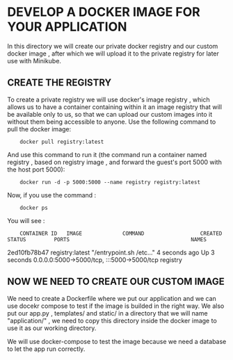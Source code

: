 # DEVELOP A DOCKER IMAGE FOR YOUR APPLICATION 
In this directory we will create our private docker registry and our custom docker image , after which we will upload it to the private registry for later use with Minikube.

## CREATE THE REGISTRY
To create a private registry we will use docker's image registry , which allows us to have a container containing within it an image registry that will be available only to us, so that we can upload our custom images into it without them being accessible to anyone. 
Use the following command to pull the docker image: 
        
        docker pull registry:latest

And use this command to run it (the command run a container named registry , based on registry image , and forward the guest's port 5000 with the host port 5000):

        docker run -d -p 5000:5000 --name registry registry:latest

Now, if you use the command :

        docker ps 

You will see :

        CONTAINER ID   IMAGE             COMMAND                  CREATED         STATUS         PORTS                                       NAMES
2ed10fb78b47   registry:latest   "/entrypoint.sh /etc…"   4 seconds ago   Up 3 seconds   0.0.0.0:5000->5000/tcp, :::5000->5000/tcp   registry

## NOW WE NEED TO CREATE OUR CUSTOM IMAGE 
We need to create a Dockerfile where we put our application and we can use docekr compose to test if the image is builded in the right way.
We also put our app.py , templates/ and static/ in a directory that we will name "application/" , we need to copy this directory inside the docker image to use it as our working directory. 

We will use docker-compose to test the image because we need a database to let the app run correctly.